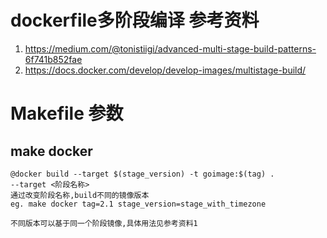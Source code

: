 # dockerfile多阶段编译 参考资料

 1. https://medium.com/@tonistiigi/advanced-multi-stage-build-patterns-6f741b852fae
 2. https://docs.docker.com/develop/develop-images/multistage-build/

# Makefile 参数
## make docker 
    @docker build --target $(stage_version) -t goimage:$(tag) . 
    --target <阶段名称>
    通过改变阶段名称,build不同的镜像版本
    eg. make docker tag=2.1 stage_version=stage_with_timezone

    不同版本可以基于同一个阶段镜像,具体用法见参考资料1

